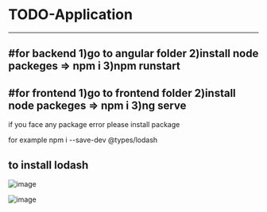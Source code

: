 # TODO-Application

--------------------------------------------------------------
#for backend
1)go to angular folder 
2)install node packeges  => npm i
3)npm runstart 
--------------------------------------------------------------
#for frontend
1)go to frontend folder
2)install node packeges => npm i
3)ng serve
--------------------------------------------------------------
if you face any package error 
please install package

for example 
npm i --save-dev @types/lodash

to install lodash
--------------------------------------------------------------

![image](https://user-images.githubusercontent.com/59663260/229498996-e4634e63-7661-4c9a-8bed-bca1bb5ec13c.png)


![image](https://user-images.githubusercontent.com/59663260/229498954-d2a92cf5-0a27-4094-902b-215ddc9ed73a.png)

